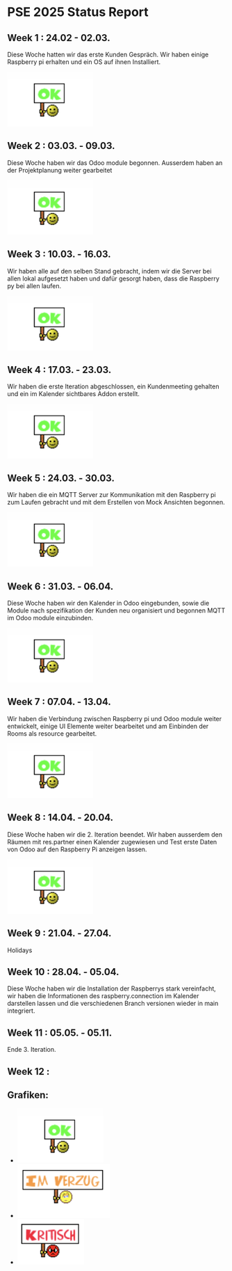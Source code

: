 # PSE 2025 Status Report

## Week 1 : 24.02 - 02.03.

Diese Woche hatten wir das erste Kunden Gespräch. 
Wir haben einige Raspberry pi erhalten und ein OS auf ihnen Installiert.

![StatusOK.png](statusgrafiken/StatusOK.png)

## Week 2 : 03.03. - 09.03. 

Diese Woche haben wir das Odoo module begonnen.
Ausserdem haben an der Projektplanung weiter gearbeitet

![StatusOK.png](statusgrafiken/StatusOK.png)

## Week 3 : 10.03. - 16.03.

Wir haben alle auf den selben Stand gebracht, indem
wir die Server bei allen lokal aufgesetzt haben und
dafür gesorgt haben, dass die Raspberry py bei allen laufen.

![StatusOK.png](statusgrafiken/StatusOK.png)

## Week 4 : 17.03. - 23.03.

Wir haben die erste Iteration abgeschlossen, ein Kundenmeeting 
gehalten und ein im Kalender sichtbares Addon erstellt.

![StatusOK.png](statusgrafiken/StatusOK.png)

## Week 5 : 24.03. - 30.03.

Wir haben die ein MQTT Server zur Kommunikation mit den 
Raspberry pi zum Laufen gebracht und mit dem Erstellen von 
Mock Ansichten begonnen.

![StatusOK.png](statusgrafiken/StatusOK.png)

## Week 6 : 31.03. - 06.04.

Diese Woche haben wir den Kalender in Odoo eingebunden, sowie 
die Module nach spezifikation der Kunden neu organisiert und begonnen MQTT 
im Odoo module einzubinden.

![StatusOK.png](statusgrafiken/StatusOK.png)

## Week 7 : 07.04. - 13.04.

Wir haben die Verbindung zwischen Raspberry pi und Odoo module weiter entwickelt, 
einige UI Elemente weiter bearbeitet und am Einbinden der Rooms als resource gearbeitet. 

![StatusOK.png](statusgrafiken/StatusOK.png)

## Week 8 : 14.04. - 20.04.

Diese Woche haben wir die 2. Iteration beendet. Wir haben ausserdem den 
Räumen mit res.partner einen Kalender zugewiesen und Test erste Daten 
von Odoo auf den Raspberry Pi anzeigen lassen.

![StatusOK.png](statusgrafiken/StatusOK.png)

## Week 9 : 21.04. - 27.04.

Holidays

## Week 10 : 28.04. - 05.04.

Diese Woche haben wir die Installation der Raspberrys stark vereinfacht,
wir haben die Informationen des raspberry.connection im Kalender 
darstellen lassen und die verschiedenen Branch versionen wieder in main integriert.

## Week 11 : 05.05. - 05.11.

Ende 3. Iteration.

## Week 12 : 



## Grafiken:
- **![StatusOK.png](statusgrafiken/StatusOK.png)**
- **![StatusImVerzug.png](statusgrafiken/StatusImVerzug.png)**
- **![StatusKritisch.png](statusgrafiken/StatusKritisch.png)**

